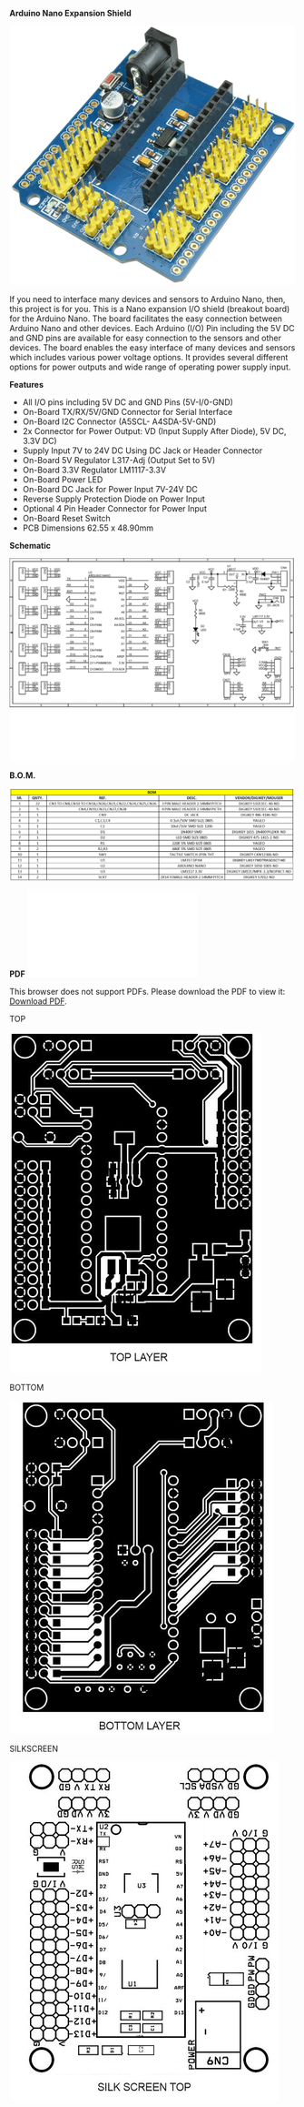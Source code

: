 **Arduino Nano Expansion Shield**
<p><img src="../images/arduino-nano-protoshield.png" /></p>
<p>If you need to interface many devices and sensors to Arduino Nano, then, this project is for you. This is a Nano expansion I/O shield (breakout board) for the Arduino Nano. The board facilitates the easy connection between Arduino Nano and other devices.  Each Arduino (I/O) Pin including the 5V DC and GND pins are available for easy connection to the sensors and other devices. The board enables the easy interface of many devices and sensors which includes various power voltage options. It provides several different options for power outputs and wide range of operating power supply input.</p>

**Features**
<ul>
<li>All I/O pins including 5V DC and GND Pins (5V-I/0-GND)</li>
<li>On-Board TX/RX/5V/GND Connector for Serial Interface</li>
<li>On-Board I2C Connector (A5SCL- A4SDA-5V-GND)</li>
<li>2x Connector for Power Output: VD (Input Supply After Diode), 5V DC, 3.3V DC)</li>
<li>Supply Input 7V to 24V DC Using DC Jack or Header Connector</li>
<li>On-Board 5V Regulator L317-Adj (Output Set to 5V)</li>
<li>On-Board 3.3V Regulator LM1117-3.3V</li>
<li>On-Board Power LED</li>
<li>On-Board DC Jack for Power Input 7V-24V DC</li>
<li>Reverse Supply Protection Diode on Power Input</li>
<li>Optional 4 Pin Header Connector for Power Input</li>
<li>On-Board Reset Switch</li>
<li>PCB Dimensions 62.55 x 48.90mm</li>
</ul>

**Schematic**
<p><img src="../images/Schematic-2.png" /></p>

**B.O.M.**
<p><img src="../images/BOM-2.jpg" /></p>

**PDF**
<object data="../images/Expansion-Shield-Breakout-Board-for-Arduino-Nano.pdf" type="application/pdf" width="1024px" height="800px">
    <embed src="../images/Expansion-Shield-Breakout-Board-for-Arduino-Nano.pdf">
        <p>This browser does not support PDFs. Please download the PDF to view it: <a href="https://github.com/ROBOTICronics/PCB/images/Expansion-Shield-Breakout-Board-for-Arduino-Nano.pdf">Download PDF</a>.</p>
    </embed>
</object>
<p>TOP</p>
<p><img src="../images/PCB_top-2.jpg" /></p>
<p>BOTTOM</p>
<p><img src="../images/PCB_bottom-2.jpg" /></p>
<p>SILKSCREEN</p>
<p><img src="../images/PCB_silk-2.jpg" /></p>
